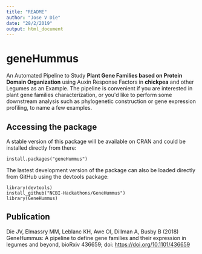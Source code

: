 ```yaml
---
title: "README"
author: "Jose V Die"
date: "28/2/2019"
output: html_document
---
```


# geneHummus

An Automated Pipeline to Study **Plant Gene Families based on Protein Domain Organization** using Auxin Response Factors in **chickpea** and other Legumes as an Example. The pipeline is convenient if you are interested in plant gene families characterization, or you'd like to perform some downstream analysis such as phylogenetic construction or gene expression profiling, to name a few examples. 


## Accessing the package
A stable version of this package will be available on CRAN and could be installed directly from there:  

    install.packages("geneHummus")
    
The lastest development version of the package can also be loaded directly from GitHub using the devtools package:
  
    library(devtools)
    install_github("NCBI-Hackathons/GeneHummus")
    library(GeneHummus)
    
    
## Publication
Die JV, Elmassry MM, Leblanc KH, Awe OI, Dillman A, Busby B (2018) GeneHummus: A pipeline to define gene families and their expression in legumes and beyond, bioRxiv 436659; doi: https://doi.org/10.1101/436659

<br>
